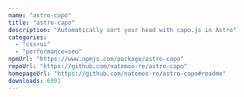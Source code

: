 ```yaml
---
name: "astro-capo"
title: "astro-capo"
description: "Automatically sort your head with capo.js in Astro"
categories:
  - "css+ui"
  - "performance+seo"
npmUrl: "https://www.npmjs.com/package/astro-capo"
repoUrl: "https://github.com/natemoo-re/astro-capo"
homepageUrl: "https://github.com/natemoo-re/astro-capo#readme"
downloads: 6991
---
```

